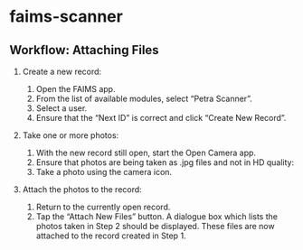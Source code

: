 # faims-scanner

## Workflow: Attaching Files

1. Create a new record:
    1. Open the FAIMS app.
    1. From the list of available modules, select “Petra Scanner”.
    1. Select a user.
    1. Ensure that the “Next ID” is correct and click “Create New Record”.

1. Take one or more photos:
    1. With the new record still open, start the Open Camera app.
    1. Ensure that photos are being taken as .jpg files and not in HD quality:
    1. Take a photo using the camera icon.

1. Attach the photos to the record:
    1. Return to the currently open record.
    1. Tap the “Attach New Files” button. A dialogue box which lists the photos taken in Step 2 should be displayed. These files are now attached to the record created in Step 1.
